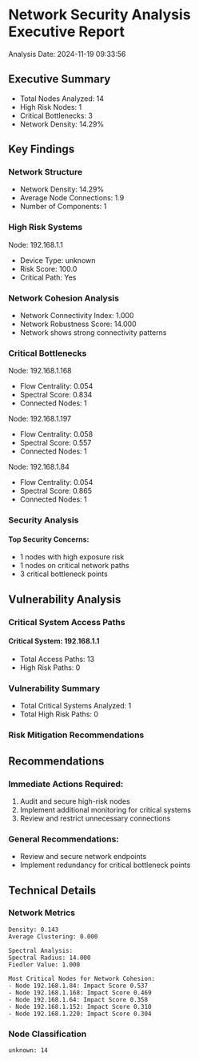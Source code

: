 # Network Security Analysis Executive Report

Analysis Date: 2024-11-19 09:33:56

## Executive Summary
- Total Nodes Analyzed: 14
- High Risk Nodes: 1
- Critical Bottlenecks: 3
- Network Density: 14.29%

## Key Findings

### Network Structure
- Network Density: 14.29%
- Average Node Connections: 1.9
- Number of Components: 1

### High Risk Systems

Node: 192.168.1.1
- Device Type: unknown
- Risk Score: 100.0
- Critical Path: Yes

### Network Cohesion Analysis
- Network Connectivity Index: 1.000
- Network Robustness Score: 14.000
- Network shows strong connectivity patterns

### Critical Bottlenecks

Node: 192.168.1.168
- Flow Centrality: 0.054
- Spectral Score: 0.834
- Connected Nodes: 1

Node: 192.168.1.197
- Flow Centrality: 0.058
- Spectral Score: 0.557
- Connected Nodes: 1

Node: 192.168.1.84
- Flow Centrality: 0.054
- Spectral Score: 0.865
- Connected Nodes: 1

### Security Analysis

#### Top Security Concerns:
- 1 nodes with high exposure risk
- 1 nodes on critical network paths
- 3 critical bottleneck points

## Vulnerability Analysis

### Critical System Access Paths

#### Critical System: 192.168.1.1
- Total Access Paths: 13
- High Risk Paths: 0

### Vulnerability Summary
- Total Critical Systems Analyzed: 1
- Total High Risk Paths: 0

### Risk Mitigation Recommendations

## Recommendations

### Immediate Actions Required:
1. Audit and secure high-risk nodes
2. Implement additional monitoring for critical systems
3. Review and restrict unnecessary connections

### General Recommendations:
- Review and secure network endpoints
- Implement redundancy for critical bottleneck points

## Technical Details

### Network Metrics
```
Density: 0.143
Average Clustering: 0.000

Spectral Analysis:
Spectral Radius: 14.000
Fiedler Value: 1.000

Most Critical Nodes for Network Cohesion:
- Node 192.168.1.84: Impact Score 0.537
- Node 192.168.1.168: Impact Score 0.469
- Node 192.168.1.64: Impact Score 0.358
- Node 192.168.1.152: Impact Score 0.310
- Node 192.168.1.220: Impact Score 0.304
```

### Node Classification
```
unknown: 14
```
